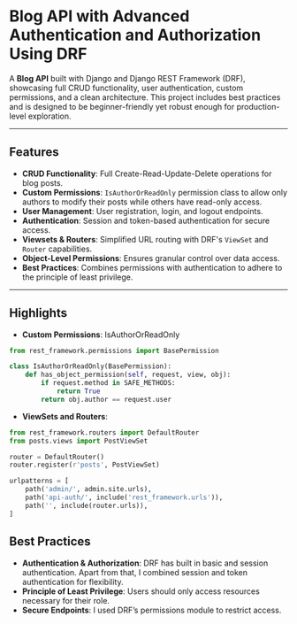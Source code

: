 # Blog API with Advanced Authentication and Authorization Using DRF

A **Blog API** built with Django and Django REST Framework (DRF), showcasing full CRUD functionality, user authentication, custom permissions, and a clean architecture. This project includes best practices and is designed to be beginner-friendly yet robust enough for production-level exploration.

---

## Features

- **CRUD Functionality**: Full Create-Read-Update-Delete operations for blog posts.
- **Custom Permissions**: `IsAuthorOrReadOnly` permission class to allow only authors to modify their posts while others have read-only access.
- **User Management**: User registration, login, and logout endpoints.
- **Authentication**: Session and token-based authentication for secure access.
- **Viewsets & Routers**: Simplified URL routing with DRF's `ViewSet` and `Router` capabilities.
- **Object-Level Permissions**: Ensures granular control over data access.
- **Best Practices**: Combines permissions with authentication to adhere to the principle of least privilege.

---
## Highlights

- **Custom Permissions**: IsAuthorOrReadOnly
```python
from rest_framework.permissions import BasePermission

class IsAuthorOrReadOnly(BasePermission):
    def has_object_permission(self, request, view, obj):
        if request.method in SAFE_METHODS:
            return True
        return obj.author == request.user
```
- **ViewSets and Routers**:
```python
from rest_framework.routers import DefaultRouter
from posts.views import PostViewSet

router = DefaultRouter()
router.register(r'posts', PostViewSet)

urlpatterns = [
    path('admin/', admin.site.urls),
    path('api-auth/', include('rest_framework.urls')),
    path('', include(router.urls)),
]
```

## Best Practices
- **Authentication & Authorization**: DRF has built in basic and session authentication. Apart from that, I combined session and token authentication for flexibility. 
- **Principle of Least Privilege**: Users should only access resources necessary for their role.
- **Secure Endpoints**: I used DRF’s permissions module to restrict access.
